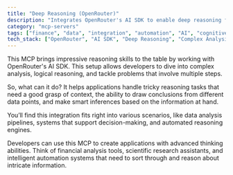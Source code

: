 ```yaml
---
title: "Deep Reasoning (OpenRouter)"
description: "Integrates OpenRouter's AI SDK to enable deep reasoning for complex analysis and inference tasks."
category: "mcp-servers"
tags: ["finance", "data", "integration", "automation", "AI", "cognitive capabilities", "decision support"]
tech_stack: ["OpenRouter", "AI SDK", "Deep Reasoning", "Complex Analysis", "Inference Systems", "Data Analysis Pipelines", "Automated Reasoning Engines"]
---
```


This MCP brings impressive reasoning skills to the table by working with OpenRouter's AI SDK. This setup allows developers to dive into complex analysis, logical reasoning, and tackle problems that involve multiple steps.

So, what can it do? It helps applications handle tricky reasoning tasks that need a good grasp of context, the ability to draw conclusions from different data points, and make smart inferences based on the information at hand.

You’ll find this integration fits right into various scenarios, like data analysis pipelines, systems that support decision-making, and automated reasoning engines.

Developers can use this MCP to create applications with advanced thinking abilities. Think of financial analysis tools, scientific research assistants, and intelligent automation systems that need to sort through and reason about intricate information.